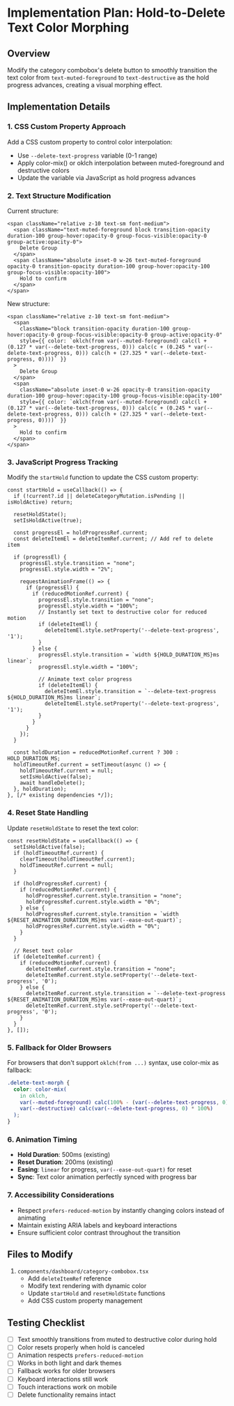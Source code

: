 # Implementation Plan: Hold-to-Delete Text Color Morphing

## Overview

Modify the category combobox's delete button to smoothly transition the text color from `text-muted-foreground` to `text-destructive` as the hold progress advances, creating a visual morphing effect.

## Implementation Details

### 1. CSS Custom Property Approach

Add a CSS custom property to control color interpolation:
- Use `--delete-text-progress` variable (0-1 range)
- Apply color-mix() or oklch interpolation between muted-foreground and destructive colors
- Update the variable via JavaScript as hold progress advances

### 2. Text Structure Modification

Current structure:
```tsx
<span className="relative z-10 text-sm font-medium">
  <span className="text-muted-foreground block transition-opacity duration-100 group-hover:opacity-0 group-focus-visible:opacity-0 group-active:opacity-0">
    Delete Group
  </span>
  <span className="absolute inset-0 w-26 text-muted-foreground opacity-0 transition-opacity duration-100 group-hover:opacity-100 group-focus-visible:opacity-100">
    Hold to confirm
  </span>
</span>
```

New structure:
```tsx
<span className="relative z-10 text-sm font-medium">
  <span
    className="block transition-opacity duration-100 group-hover:opacity-0 group-focus-visible:opacity-0 group-active:opacity-0"
    style={{ color: `oklch(from var(--muted-foreground) calc(l + (0.127 * var(--delete-text-progress, 0))) calc(c + (0.245 * var(--delete-text-progress, 0))) calc(h + (27.325 * var(--delete-text-progress, 0))))` }}
  >
    Delete Group
  </span>
  <span
    className="absolute inset-0 w-26 opacity-0 transition-opacity duration-100 group-hover:opacity-100 group-focus-visible:opacity-100"
    style={{ color: `oklch(from var(--muted-foreground) calc(l + (0.127 * var(--delete-text-progress, 0))) calc(c + (0.245 * var(--delete-text-progress, 0))) calc(h + (27.325 * var(--delete-text-progress, 0))))` }}
  >
    Hold to confirm
  </span>
</span>
```

### 3. JavaScript Progress Tracking

Modify the `startHold` function to update the CSS custom property:

```tsx
const startHold = useCallback(() => {
  if (!current?.id || deleteCategoryMutation.isPending || isHoldActive) return;

  resetHoldState();
  setIsHoldActive(true);

  const progressEl = holdProgressRef.current;
  const deleteItemEl = deleteItemRef.current; // Add ref to delete item

  if (progressEl) {
    progressEl.style.transition = "none";
    progressEl.style.width = "2%";

    requestAnimationFrame(() => {
      if (progressEl) {
        if (reducedMotionRef.current) {
          progressEl.style.transition = "none";
          progressEl.style.width = "100%";
          // Instantly set text to destructive color for reduced motion
          if (deleteItemEl) {
            deleteItemEl.style.setProperty('--delete-text-progress', '1');
          }
        } else {
          progressEl.style.transition = `width ${HOLD_DURATION_MS}ms linear`;
          progressEl.style.width = "100%";

          // Animate text color progress
          if (deleteItemEl) {
            deleteItemEl.style.transition = `--delete-text-progress ${HOLD_DURATION_MS}ms linear`;
            deleteItemEl.style.setProperty('--delete-text-progress', '1');
          }
        }
      }
    });
  }

  const holdDuration = reducedMotionRef.current ? 300 : HOLD_DURATION_MS;
  holdTimeoutRef.current = setTimeout(async () => {
    holdTimeoutRef.current = null;
    setIsHoldActive(false);
    await handleDelete();
  }, holdDuration);
}, [/* existing dependencies */]);
```

### 4. Reset State Handling

Update `resetHoldState` to reset the text color:

```tsx
const resetHoldState = useCallback(() => {
  setIsHoldActive(false);
  if (holdTimeoutRef.current) {
    clearTimeout(holdTimeoutRef.current);
    holdTimeoutRef.current = null;
  }

  if (holdProgressRef.current) {
    if (reducedMotionRef.current) {
      holdProgressRef.current.style.transition = "none";
      holdProgressRef.current.style.width = "0%";
    } else {
      holdProgressRef.current.style.transition = `width ${RESET_ANIMATION_DURATION_MS}ms var(--ease-out-quart)`;
      holdProgressRef.current.style.width = "0%";
    }
  }

  // Reset text color
  if (deleteItemRef.current) {
    if (reducedMotionRef.current) {
      deleteItemRef.current.style.transition = "none";
      deleteItemRef.current.style.setProperty('--delete-text-progress', '0');
    } else {
      deleteItemRef.current.style.transition = `--delete-text-progress ${RESET_ANIMATION_DURATION_MS}ms var(--ease-out-quart)`;
      deleteItemRef.current.style.setProperty('--delete-text-progress', '0');
    }
  }
}, []);
```

### 5. Fallback for Older Browsers

For browsers that don't support `oklch(from ...)` syntax, use color-mix as fallback:

```css
.delete-text-morph {
  color: color-mix(
    in oklch,
    var(--muted-foreground) calc(100% - (var(--delete-text-progress, 0) * 100%)),
    var(--destructive) calc(var(--delete-text-progress, 0) * 100%)
  );
}
```

### 6. Animation Timing

- **Hold Duration**: 500ms (existing)
- **Reset Duration**: 200ms (existing)
- **Easing**: `linear` for progress, `var(--ease-out-quart)` for reset
- **Sync**: Text color animation perfectly synced with progress bar

### 7. Accessibility Considerations

- Respect `prefers-reduced-motion` by instantly changing colors instead of animating
- Maintain existing ARIA labels and keyboard interactions
- Ensure sufficient color contrast throughout the transition

## Files to Modify

1. `components/dashboard/category-combobox.tsx`
   - Add `deleteItemRef` reference
   - Modify text rendering with dynamic color
   - Update `startHold` and `resetHoldState` functions
   - Add CSS custom property management

## Testing Checklist

- [ ] Text smoothly transitions from muted to destructive color during hold
- [ ] Color resets properly when hold is canceled
- [ ] Animation respects `prefers-reduced-motion`
- [ ] Works in both light and dark themes
- [ ] Fallback works for older browsers
- [ ] Keyboard interactions still work
- [ ] Touch interactions work on mobile
- [ ] Delete functionality remains intact
